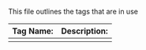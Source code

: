 This file outlines the tags that are in use

| Tag Name: | Description: |
| --------- | ------------ |
|           |              |
